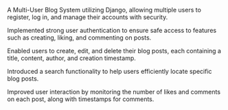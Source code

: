  A Multi-User Blog System utilizing Django, allowing multiple users to register, log in,
 and manage their accounts with security.
 
 Implemented strong user authentication to ensure safe access to features such as creating, liking,
 and commenting on posts.
 
 Enabled users to create, edit, and delete their blog posts, each containing a title, content, author,
 and creation timestamp.
 
 Introduced a search functionality to help users efficiently locate specific blog posts.
 
 Improved user interaction by monitoring the number of likes and comments on each post, along
 with timestamps for comments.

